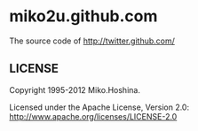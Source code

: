 miko2u.github.com
=================

The source code of http://twitter.github.com/

LICENSE
------------

Copyright 1995-2012 Miko.Hoshina.

Licensed under the Apache License, Version 2.0: http://www.apache.org/licenses/LICENSE-2.0
